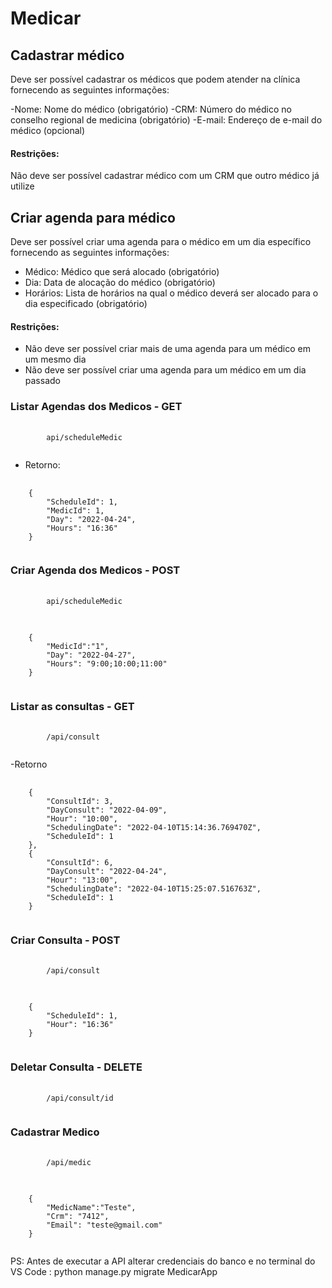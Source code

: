 # Medicar
## Cadastrar médico
Deve ser possível cadastrar os médicos que podem atender na clínica fornecendo as seguintes informações:

-Nome: Nome do médico (obrigatório)
-CRM: Número do médico no conselho regional de medicina (obrigatório)
-E-mail: Endereço de e-mail do médico (opcional)

#### Restrições:
Não deve ser possível cadastrar médico com um CRM que outro médico já utilize

## Criar agenda para médico
Deve ser possível criar uma agenda para o médico em um dia específico fornecendo as seguintes informações:

- Médico: Médico que será alocado (obrigatório)
- Dia: Data de alocação do médico (obrigatório)
- Horários: Lista de horários na qual o médico deverá ser alocado para o dia especificado (obrigatório)
#### Restrições:
- Não deve ser possível criar mais de uma agenda para um médico em um mesmo dia
- Não deve ser possível criar uma agenda para um médico em um dia passado

### Listar Agendas dos Medicos - GET
<pre>
	<code>
		api/scheduleMedic
	</code>
</pre>
- Retorno:
<pre>
	<code>
	{
		"ScheduleId": 1,
		"MedicId": 1,
		"Day": "2022-04-24",
		"Hours": "16:36"
	}
	</code>
</pre>

### Criar Agenda dos Medicos - POST

<pre>
	<code>
		api/scheduleMedic
	</code>
</pre>
<pre>
	<code>
	{
		"MedicId":"1",
		"Day": "2022-04-27",
		"Hours": "9:00;10:00;11:00"
	}
	</code>
</pre>

### Listar as consultas - GET

<pre>
	<code>
		/api/consult
	</code>
</pre>

-Retorno

<pre>
	<code>
	{
		"ConsultId": 3,
		"DayConsult": "2022-04-09",
		"Hour": "10:00",
		"SchedulingDate": "2022-04-10T15:14:36.769470Z",
		"ScheduleId": 1
	},
	{
		"ConsultId": 6,
		"DayConsult": "2022-04-24",
		"Hour": "13:00",
		"SchedulingDate": "2022-04-10T15:25:07.516763Z",
		"ScheduleId": 1
	}
	</code>
</pre>

### Criar Consulta - POST

<pre>
	<code>
		/api/consult
	</code>
</pre>

<pre>
	<code>
	{
		"ScheduleId": 1,
		"Hour": "16:36"
	}
	</code>
</pre>

### Deletar Consulta - DELETE

<pre>
	<code>
		/api/consult/id
	</code>
</pre>

### Cadastrar Medico

<pre>
	<code>
		/api/medic
	</code>
</pre>

<pre>
	<code>
	{
		"MedicName":"Teste",
		"Crm": "7412",
		"Email": "teste@gmail.com"
	}
	</code>
</pre>

PS: Antes de executar a API alterar credenciais do banco e no terminal do VS Code : python manage.py migrate MedicarApp
